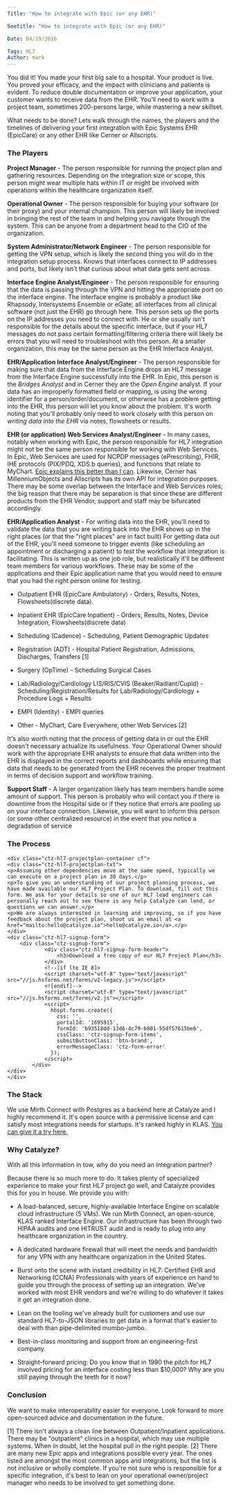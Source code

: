 ```yaml
---
Title: "How to integrate with Epic (or any EHR)"

Seotitle: "How to integrate with Epic (or any EHR)"

Date: 04/19/2016

Tags: HL7
Author: mark
---
```

You did it! You made your first big sale to a hospital. Your product is live. You proved your efficacy, and the impact with clinicians and patients is evident. To reduce double documentation or improve your application, your customer wants to receive data from the EHR. You'll need to work with a project team, sometimes 200-persons large, while mastering a new skillset.

What needs to be done? Lets walk through the names, the players and the timelines of delivering your first integration with Epic Systems EHR (EpicCare) or any other EHR like Cerner or Allscripts.

### The Players

**Project Manager** - The person responsible for running the project plan and gathering resources. Depending on the integration size or scope, this person might wear multiple hats within IT *or* might be involved with operations within the healthcare organization itself.

**Operational Owner** - The person responsible for buying your software (or their proxy) and your internal champion. This person will likely be involved in bringing the rest of the team in and helping you navigate through the system. This can be anyone from a department head to the CIO of the organization.

**System Administrator/Network Engineer** - The person responsible for getting the VPN setup, which is likely the second thing you will do in the integration setup process. Knows that interfaces connect to IP addresses and ports, but likely isn't that curious about what data gets sent across.

**Interface Engine Analyst/Engineer** - The person responsible for ensuring that the data is passing through the VPN and hitting the appropriate port on the interface engine. The interface engine is probably a product like Rhapsody, Intersystems Ensemble or eGate; all interfaces from all clinical software (not just the EHR) go through here. This person sets up the ports on the IP addresses you need to connect with. He or she usually isn't responsible for the details about the specific interface, but if your HL7 messages do not pass certain formatting/filtering criteria there will likely be errors that you will need to troubleshoot with this person. At a smaller organization, this may be the same person as the EHR Interface Analyst.

**EHR/Application Interface Analyst/Engineer** - The person responsible for making sure that data from the Interface Engine drops an HL7 message from the Interface Engine successfully into the EHR. In Epic, this person is the *Bridges Analyst* and in Cerner they are the *Open Engine* analyst. If your data has an improperly formatted field or mapping, is using the wrong identifier for a person/order/document, or otherwise has a problem getting into the EHR, this person will let you know about the problem. It's worth noting that you'll probably only need to work closely with this person on *writing data into the EHR* via notes, flowsheets or results.

**EHR (or application) Web Services Analyst/Engineer** - In many cases, notably when working with Epic, the person responsible for HL7 integration might not be the same person responsible for working with Web Services. In Epic, Web Services are used for NCPDP messages (ePrescribing), FHIR, IHE protocols (PIX/PDQ, XDS.b queries), and functions that relate to MyChart. [Epic explains this better than I can](http://open.epic.com/). Likewise, Cerner has MillenniumObjects and Allscripts has its own API for integration purposes. There may be some overlap between the Interface and Web Services roles; the big reason that there may be separation is that since these are different products from the EHR Vendor, support and staff may be bifurcated accordingly.

**EHR/Application Analyst** - For writing data into the EHR, you'll need to validate the data that you are writing back into the EHR shows up in the right places (or that the "right places" are in fact built) For getting data out of the EHR, you'll need someone to trigger events (like scheduling an appointment or discharging a patient) to test the workflow that integration is facilitating. This is written up as one job role, but realistically it'll be different team members for various workflows. These may be some of the applications and their Epic application name that you would need to ensure that you had the right person online for testing.

* Outpatient EHR (EpicCare Ambulatory) - Orders, Results, Notes, Flowsheets(discrete data).

* Inpatient EHR (EpicCare Inpatient) - Orders, Results, Notes, Device Integration, Flowsheets(discrete data)

* Scheduling (Cadence) - Scheduling, Patient Demographic Updates

* Registration (ADT) - Hospital Patient Registration, Admissions, Discharges, Transfers [1]

* Surgery (OpTime) - Scheduling Surgical Cases

* Lab/Radiology/Cardiology LIS/RIS/CVIS (Beaker/Radiant/Cupid) - Scheduling/Registration/Results for Lab/Radiology/Cardiology + Procedure Logs + Results

* EMPI (Identity) - EMPI queries

* Other - MyChart, Care Everywhere, other Web Services [2]

It's also worth noting that the process of getting data in or out the EHR doesn't necessary actualize its usefulness. Your Operational Owner should work with the appropriate EHR analysts to ensure that data written into the EHR is displayed in the correct reports and dashboards while ensuring that data that needs to be generated from the EHR receives the proper treatment in terms of decision support and workflow training.

**Support Staff** - A larger organization likely has team members handle some amount of support. This person is probably who will contact you if there is downtime from the Hospital side or if they notice that errors are pooling up on your interface connection. Likewise, you will want to inform this person (or some other centralized resource) in the event that you notice a degradation of service

### The Process

	<div class="ctz-hl7-projectplan-container cf">
	<div class="ctz-hl7-projectplan-txt">
	<p>Assuming other dependencies move at the same speed, typically we can execute on a project plan in 30 days.</p>
	<p>To give you an understanding of our project planning process, we have made available our HL7 Project Plan. To download, fill out this form. We ask for your details so one of our HL7 lead engineers can personally reach out to see there is any help Catalyze can lend, or questions we can answer.</p>
	<p>We are always interested in learning and improving, so if you have feedback about the project plan, shoot us an email at <a href="mailto:hello@catalyze.io">hello@catalyze.io</a>.</p>
	</div>
	<div class="ctz-hl7-signup-form">
		<div class="ctz-signup-form">
				<div class="ctz-hl7-signup-form-header">
					<h3>Download a free copy of our HL7 Project Plan</h3>
				</div>
				<!--[if lte IE 8]>
				<script charset="utf-8" type="text/javascript" src="//js.hsforms.net/forms/v2-legacy.js"></script>
				<![endif]-->
				<script charset="utf-8" type="text/javascript" src="//js.hsforms.net/forms/v2.js"></script>
				<script>
				  hbspt.forms.create({
				    css: '',
				    portalId: '1695915',
				    formId: 'b93518dd-13d6-4c79-b801-55df57615be6',
				    cssClass: 'ctz-signup-form-items',
				    submitButtonClass: 'btn-brand',
				    errorMessageClass: 'ctz-form-error'
				  });
				</script>
			</div>
	</div>
	</div>

### The Stack

We use Mirth Connect with Postgres as a backend here at Catalyze and I highly recommend it. It's open source with a permissive license and can satisfy most integrations needs for startups. It's ranked highly in KLAS. [You can give it a try here.](http://www.mirthcorp.com/products/mirth-connect)

### Why Catalyze?

With all this information in tow, why do you need an integration partner?

Because there is so much more to do. It takes plenty of specialized experience to make your first HL7 project go well, and Catalyze provides this for you in house. We provide you with:

* A load-balanced, secure, highly-available Interface Engine on scalable cloud infrastructure (5 VMs). We run Mirth Connect, an open-source, KLAS ranked Interface Engine. Our infrastructure has been through two HIPAA audits and one HITRUST audit and is ready to plug into any healthcare organization in the country.

* A dedicated hardware firewall that will meet the needs and bandwidth for any VPN with any healthcare organization in the United States.

* Burst onto the scene with instant credibility in HL7: Certified EHR and Networking (CCNA) Professionals with years of experience on hand to guide you through the process of setting up an integration. We've worked with most EHR vendors and we're willing to do whatever it takes it get an integration done.

* Lean on the tooling we've already built for customers and use our standard HL7-to-JSON libraries to get data in a format that's easier to deal with than pipe-delimited mumbo-jumbo.

* Best-in-class monitoring and support from an engineering-first company.

* Straight-forward pricing: Do you know that in 1990 the pitch for HL7 involved pricing for an interface costing less than $10,000? Why are you still paying through the teeth for it now?

### Conclusion

We want to make interoperability easier for everyone. Look forward to more open-sourced advice and documentation in the future.

[1] There isn't always a clean line between Outpatient/Inpatient applications. There may be "outpatient" clinics in a hospital, which may use multiple systems. When in doubt, let the hospital pull in the right people.
[2] There are many new Epic apps and integrations possible every year. The ones listed are amongst the most common apps and integrations, but the list is not inclusive or wholly complete. If you're not sure who is responsible for a specific integration, it's best to lean on your operational owner/project manager who needs to be involved to get something done.
